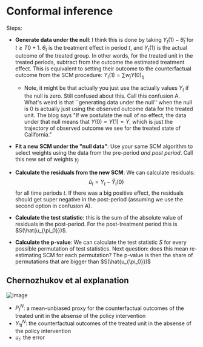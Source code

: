 # Conformal inference #

Steps: 

- **Generate data under the null**: I think this is done by taking $` Y_t(1) - \hat{\theta}_t `$ for $t \geq T0 +1$. $\theta_t$ is the treatment effect in period $t$, and $Y_t(1)$ is the actual outcome of the treated group. In other words, for the treated unit in the treated periods, subtract from the outcome the estimated treatment effect. This is equivalent to setting their outcome to the counterfactual outcome from the SCM procedure: $Y_t(1) = \sum w_j Y(0)_{tj}$
  * Note, it might be that actually you just use the actually values $Y_t$ if the null is zero. Still confused about this. Call this confusion A. What's weird is that ``generating data under the null'' when the null is 0 is actually just using the observed outcome data for the treated unit. The blog says "If we postulate the null of no effect, the data under that null means that $Y(0)=Y(1)=Y$, which is just the trajectory of observed outcome we see for the treated state of California." 
- **Fit a new SCM under the "null data"**: Use your same SCM algorithm to select weights using the data from the pre-period _and post period_. Call this new set of weights $\gamma_j$
- **Calculate the residuals from the new SCM**: We can calculate residuals:
$$\hat{u}_t = Y_t - \hat{Y}_t(0)$$
for all time periods $t$. If there was a big positive effect, the residuals should get super negative in the post-period (assuming we use the second option in confusion A).

- **Calculate the test statistic**: this is the sum of the absolute value of residuals in the post-period. For the post-treatment period this is $S(\hat{u_{\pi_0}})$.
- **Calculate the p-value**: We can calculate the test statistic $S$ for every possible permutation of test statistics. Next question: does this mean re-estimating SCM for each permutation? The p-value is then the share of permutations that are bigger than $S(\hat{u_{\pi_0}})$

## Chernozhukov et al explanation ##

![image](https://github.com/pithymaxim/teaching/assets/6835110/ca6b381f-14a7-4ea1-aaa2-5bf2ebde866f)

- $P_t^N$: a mean-unbiased proxy for the counterfactual outcomes of the treated unit in the absense of the policy intervention
- $Y_{1t}^N$:  the counterfactual outcomes of the treated unit in the absense of the policy intervention
- $u_t$: the error
